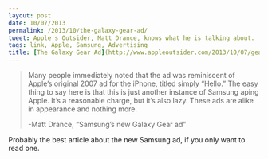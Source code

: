 ```yaml
---
layout: post
date: 10/07/2013
permalink: /2013/10/the-galaxy-gear-ad/
tweet: Apple's Outsider, Matt Drance, knows what he is talking about.
tags: link, Apple, Samsung, Advertising
title: [The Galaxy Gear Ad](http://www.appleoutsider.com/2013/10/07/gear/)
---
```


<blockquote>
<p>Many people immediately noted that the ad was reminiscent of Apple’s original 2007 ad for the iPhone, titled simply “Hello.” The easy thing to say here is that this is just another instance of Samsung aping Apple. It’s a reasonable charge, but it’s also lazy. These ads are alike in appearance and nothing more.</p>
<p>-Matt Drance, &#8220;Samsung’s new Galaxy Gear ad&#8221;</p>
</blockquote>

<p>Probably the best article about the new Samsung ad, if you only want to read one.</p>
